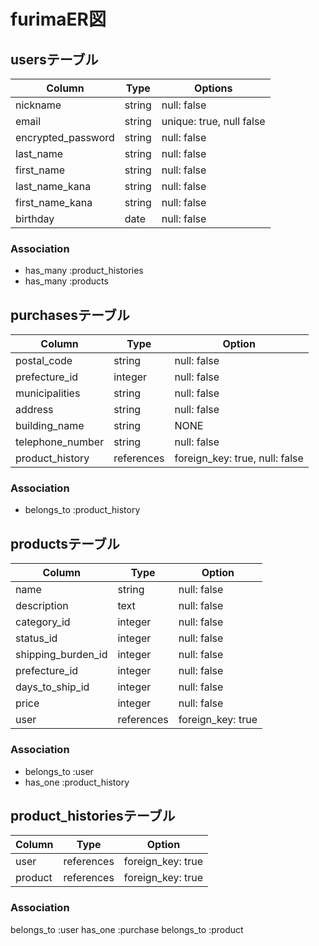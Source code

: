 # furimaER図

## usersテーブル
  
| Column                | Type           | Options                  |
|---------------------- | -------------- | ------------------------ |
| nickname              | string         | null: false              |
| email                 | string         | unique: true, null false |
| encrypted_password    | string         | null: false              |
| last_name             | string         | null: false              |
| first_name            | string         | null: false              |
| last_name_kana        | string         | null: false              |
| first_name_kana       | string         | null: false              |
| birthday              | date           | null: false              |

### Association
- has_many :product_histories
- has_many :products

## purchasesテーブル

| Column           | Type       | Option                          |
| ---------------- | ---------- | ------------------------------- |
| postal_code      | string     | null: false                     |
| prefecture_id   | integer    | null: false                     |
| municipalities   | string     | null: false                     |
| address          | string     | null: false                     |
| building_name    | string     | NONE                            |
| telephone_number | string     | null: false                     |
| product_history  | references | foreign_key: true, null: false  |

### Association
- belongs_to :product_history


## productsテーブル

| Column             | Type                | Option            |
| ------------------ | ------------------- | ----------------- |
| name               | string              | null: false       |
| description        | text                | null: false       |
| category_id        | integer             | null: false       |
| status_id          | integer             | null: false       |
| shipping_burden_id | integer             | null: false       |
| prefecture_id     | integer             | null: false       |
| days_to_ship_id    | integer             | null: false       |
| price              | integer             | null: false       |
| user               | references          | foreign_key: true |

### Association
- belongs_to :user
- has_one :product_history

## product_historiesテーブル

| Column              | Type       | Option                |
| ------------------- | ---------- | --------------------- |
| user                | references | foreign_key: true     |
| product             | references | foreign_key: true     |

### Association
belongs_to :user
has_one :purchase
belongs_to :product